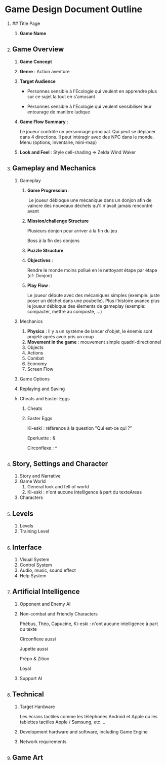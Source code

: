 # Game Design Document Outline



1. ## Title Page

   1. **Game Name**

      

      

2. ## Game Overview

   1. **Game Concept**

   2. **Genre** :  Action aventure

   3. **Target Audience**

      * Personnes sensible à l'Ecologie qui veulent en apprendre plus sur ce sujet la tout en s'amusant

      * Personnes sensible à l'Ecologie qui veulent sensibiliser leur entourage de manière ludique

   4. **Game Flow Summary** : 

      Le joueur contrôle un personnage principal. Qui peut se déplacer dans 4 directions. Il peut intéragir  avec des NPC dans le monde. Menu (options, inventaire, mini-map)

   5. **Look and Feel** : Style cell-shading => Zelda Wind Waker

      

3. ## Gameplay and Mechanics

   1. Gameplay

      1. **Game Progression** : 

         ​	Le joueur débloque une mécanique dans un donjon afin de vaincre des nouveaux déchets qu'il n'avait jamais rencontré avant

      2. **Mission/challenge Structure**

         Plusieurs donjon pour arriver à la fin du jeu

         Boss à la fin des donjons

      3. **Puzzle Structure**

      4. **Objectives** : 

         Rendre le monde moins pollué en le nettoyant étape par étape (cf: Donjon)

      5. **Play Flow** :

         Le joueur débute avec des mécaniques simples (exemple: juste poser un déchet dans une poubelle). Plus l'histoire avance plus le joueur débloque des élements de gameplay (exemple: compacter, mettre au composte, ...) 

   2. Mechanics

      1. **Physics** : Il y a un système de lancer d'objet, le énemis sont projeté après avoir pris un coup
      2. **Movement in the game** : mouvement simple quadri-directionnel
      3. Objects
      4. Actions
      5. Combat
      6. Economy
      7. Screen Flow

   3. Game Options

   4. Replaying  and Saving

   5. Cheats and Easter Eggs

      1. Cheats

      2. Easter Eggs

         Ki-eski : référence à la question "Qui est-ce qui ?"

         Eperluette : &

         Circonflexe : ^

   

4. ## Story, Settings and Character

   1. Story and Narrative
   2. Game World
      1. General look and fell of world
      2. Ki-eski :  n'ont aucune intelligence à part du texteAreas
   3. Characters

   

5. ## Levels

   1. Levels
   2. Training Level

   

6. ## Interface

   1. Visual System
   2. Control System
   3. Audio, music, sound effect
   4. Help System

   

7. ## Artificial Intelligence

   1. Opponent and Enemy AI

   2. Non-combat and Friendly Characters

      Phébus, Théo, Capucine, Ki-eski :  n'ont aucune intelligence à part du texte

      Circonflexe aussi

      Jupette aussi

      Prépo & Zition

      Loyal

      

   3. Support AI

   

8. ## Technical

   1. Target Hardware

      Les écrans tactiles comme les téléphones Android et Apple ou les tablettes tactiles Apple / Samsung, etc ...

   2. Development hardware and software, including Game Engine

   3. Network requirements

   

9. ## Game Art

   